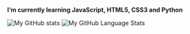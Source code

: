 

<!--
**Programador-jr/Programador-jr** is a ✨ _special_ ✨ repository because its `README.md` (this file) appears on your GitHub profile.

Here are some ideas to get you started:

- 🔭 I’m currently working on ... Atualmente estou trabalhando no meu bot para o discord
- 🌱 I’m currently learning ... JavaScript, HTML5, CSS3, Python
- 👯 I’m looking to collaborate on ...
- 🤔 I’m looking for help with ...
- 💬 Ask me about ...
- 📫 How to reach me: ...
- 😄 Pronouns: ...
- ⚡ Fun fact: ...
-->
 **I’m currently learning JavaScript, HTML5, CSS3 and Python**


![My GitHub stats](https://github-readme-stats.vercel.app/api?username=Programador-jr&show_icons=true&theme=white)
![My GitHub Language Stats](https://github-readme-stats.vercel.app/api/top-langs/?username=Programador-jr&langs_count=5&theme=white)
